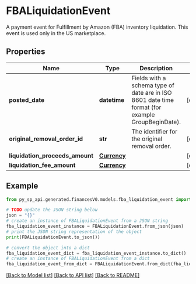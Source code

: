 # FBALiquidationEvent

A payment event for Fulfillment by Amazon (FBA) inventory liquidation. This event is used only in the US marketplace.

## Properties

Name | Type | Description | Notes
------------ | ------------- | ------------- | -------------
**posted_date** | **datetime** | Fields with a schema type of date are in ISO 8601 date time format (for example GroupBeginDate). | [optional] 
**original_removal_order_id** | **str** | The identifier for the original removal order. | [optional] 
**liquidation_proceeds_amount** | [**Currency**](Currency.md) |  | [optional] 
**liquidation_fee_amount** | [**Currency**](Currency.md) |  | [optional] 

## Example

```python
from py_sp_api.generated.financesV0.models.fba_liquidation_event import FBALiquidationEvent

# TODO update the JSON string below
json = "{}"
# create an instance of FBALiquidationEvent from a JSON string
fba_liquidation_event_instance = FBALiquidationEvent.from_json(json)
# print the JSON string representation of the object
print(FBALiquidationEvent.to_json())

# convert the object into a dict
fba_liquidation_event_dict = fba_liquidation_event_instance.to_dict()
# create an instance of FBALiquidationEvent from a dict
fba_liquidation_event_from_dict = FBALiquidationEvent.from_dict(fba_liquidation_event_dict)
```
[[Back to Model list]](../README.md#documentation-for-models) [[Back to API list]](../README.md#documentation-for-api-endpoints) [[Back to README]](../README.md)


